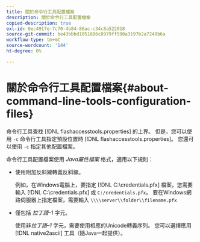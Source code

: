 ```yaml
---
title: 關於命令行工具配置檔案
description: 關於命令行工具配置檔案
copied-description: true
exl-id: 0ec4917e-7c70-4b84-86ac-c34c8a522018
source-git-commit: be43bbbd1051886c8979ff590a3197b2a7249b6a
workflow-type: tm+mt
source-wordcount: '144'
ht-degree: 0%

---
```


# 關於命令行工具配置檔案{#about-command-line-tools-configuration-files}

命令行工具查找 [!DNL flashaccesstools.properties] 的上界。 但是，您可以使用 `-c` 命令行工具指定預設位置時 [!DNL flashaccesstools.properties]。 您還可以使用 `-c` 指定其他配置檔案。

命令行工具配置檔案使用 *Java屬性檔案* 格式，適用以下規則：

* 使用附加反斜線轉義反斜線。

   例如，在Windows電腦上，要指定 [!DNL C:\credentials.pfx] 檔案，您需要輸入 [!DNL C:\\credentials.pfx] 或 `C:/credentials.pfx`。 要在Windows網路伺服器上指定檔案，需要輸入 `\\\\server\\folder\\filename.pfx`
* 僅包括 *拉丁語–1* 字元。

   使用非&#x200B;*拉丁語–1* 字元，需要使用相應的Unicode轉義序列。 您可以選擇應用 [!DNL native2ascii] 工具（隨Java一起提供）。
